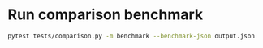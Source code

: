 # Run comparison benchmark

```bash
pytest tests/comparison.py -m benchmark --benchmark-json output.json   
```
